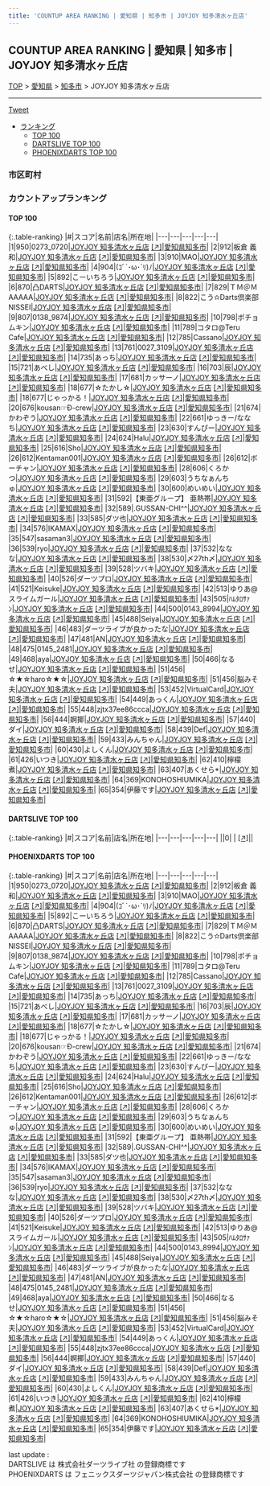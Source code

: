 ```yaml
---
title: 'COUNTUP AREA RANKING | 愛知県 | 知多市 | JOYJOY 知多清水ヶ丘店'
---
```

## COUNTUP AREA RANKING | 愛知県 | 知多市 | JOYJOY 知多清水ヶ丘店

[TOP](/darts/rank/) > [愛知県](/darts/rank/愛知県/) > [知多市](/darts/rank/愛知県/知多市/) > JOYJOY 知多清水ヶ丘店

___

<a href="https://twitter.com/share?ref_src=twsrc%5Etfw" data-text="COUNTUP AREA RANKING | 愛知県知多市JOYJOY 知多清水ヶ丘店" class="twitter-share-button" data-hashtags="DARTSLIVE,PHOENIXDARTS,darts,ダーツ" data-show-count="false">Tweet</a>

* [ランキング](#カウントアップランキング)
    * [TOP 100](#top-100)
    * [DARTSLIVE TOP 100](#dartslive-top-100)
    * [PHOENIXDARTS TOP 100](#phoenixdarts-top-100)

### 市区町村

<ul>

</ul>

### カウントアップランキング

#### TOP 100



{:.table-ranking}
|#|スコア|名前|店名|所在地|
|---|---|---|---|---|
|1|950|<span class="rank-name-pd">0273_0720</span>|<a href="/darts/rank/shops/42271.html">JOYJOY 知多清水ヶ丘店</a> <a href="https://vs.phoenixdarts.com/jp/shop/shopDetailInfo/s_42271?s_seq=42271">[↗]</a>|<a href="/darts/rank/愛知県/知多市">愛知県知多市</a>|
|2|912|<span class="rank-name-pd"><span class="pro-icon-pd"></span>板倉 義和</span>|<a href="/darts/rank/shops/42271.html">JOYJOY 知多清水ヶ丘店</a> <a href="https://vs.phoenixdarts.com/jp/shop/shopDetailInfo/s_42271?s_seq=42271">[↗]</a>|<a href="/darts/rank/愛知県/知多市">愛知県知多市</a>|
|3|910|<span class="rank-name-pd">MAO</span>|<a href="/darts/rank/shops/42271.html">JOYJOY 知多清水ヶ丘店</a> <a href="https://vs.phoenixdarts.com/jp/shop/shopDetailInfo/s_42271?s_seq=42271">[↗]</a>|<a href="/darts/rank/愛知県/知多市">愛知県知多市</a>|
|4|904|<span class="rank-name-pd">(ｺﾞ´･ω･`ﾘ)ﾉ</span>|<a href="/darts/rank/shops/42271.html">JOYJOY 知多清水ヶ丘店</a> <a href="https://vs.phoenixdarts.com/jp/shop/shopDetailInfo/s_42271?s_seq=42271">[↗]</a>|<a href="/darts/rank/愛知県/知多市">愛知県知多市</a>|
|5|892|<span class="rank-name-pd">こーいちろう</span>|<a href="/darts/rank/shops/42271.html">JOYJOY 知多清水ヶ丘店</a> <a href="https://vs.phoenixdarts.com/jp/shop/shopDetailInfo/s_42271?s_seq=42271">[↗]</a>|<a href="/darts/rank/愛知県/知多市">愛知県知多市</a>|
|6|870|<span class="rank-name-pd">凸DARTS</span>|<a href="/darts/rank/shops/42271.html">JOYJOY 知多清水ヶ丘店</a> <a href="https://vs.phoenixdarts.com/jp/shop/shopDetailInfo/s_42271?s_seq=42271">[↗]</a>|<a href="/darts/rank/愛知県/知多市">愛知県知多市</a>|
|7|829|<span class="rank-name-pd">ＴＭ＠ＭAAAAA</span>|<a href="/darts/rank/shops/42271.html">JOYJOY 知多清水ヶ丘店</a> <a href="https://vs.phoenixdarts.com/jp/shop/shopDetailInfo/s_42271?s_seq=42271">[↗]</a>|<a href="/darts/rank/愛知県/知多市">愛知県知多市</a>|
|8|822|<span class="rank-name-pd">こう✫Darts倶楽部NISSEI</span>|<a href="/darts/rank/shops/42271.html">JOYJOY 知多清水ヶ丘店</a> <a href="https://vs.phoenixdarts.com/jp/shop/shopDetailInfo/s_42271?s_seq=42271">[↗]</a>|<a href="/darts/rank/愛知県/知多市">愛知県知多市</a>|
|9|807|<span class="rank-name-pd">0138_9874</span>|<a href="/darts/rank/shops/42271.html">JOYJOY 知多清水ヶ丘店</a> <a href="https://vs.phoenixdarts.com/jp/shop/shopDetailInfo/s_42271?s_seq=42271">[↗]</a>|<a href="/darts/rank/愛知県/知多市">愛知県知多市</a>|
|10|798|<span class="rank-name-pd">ポチョムキン</span>|<a href="/darts/rank/shops/42271.html">JOYJOY 知多清水ヶ丘店</a> <a href="https://vs.phoenixdarts.com/jp/shop/shopDetailInfo/s_42271?s_seq=42271">[↗]</a>|<a href="/darts/rank/愛知県/知多市">愛知県知多市</a>|
|11|789|<span class="rank-name-pd">コタロ@Teru Cafe</span>|<a href="/darts/rank/shops/42271.html">JOYJOY 知多清水ヶ丘店</a> <a href="https://vs.phoenixdarts.com/jp/shop/shopDetailInfo/s_42271?s_seq=42271">[↗]</a>|<a href="/darts/rank/愛知県/知多市">愛知県知多市</a>|
|12|785|<span class="rank-name-pd">Cassano</span>|<a href="/darts/rank/shops/42271.html">JOYJOY 知多清水ヶ丘店</a> <a href="https://vs.phoenixdarts.com/jp/shop/shopDetailInfo/s_42271?s_seq=42271">[↗]</a>|<a href="/darts/rank/愛知県/知多市">愛知県知多市</a>|
|13|761|<span class="rank-name-pd">0027_3109</span>|<a href="/darts/rank/shops/42271.html">JOYJOY 知多清水ヶ丘店</a> <a href="https://vs.phoenixdarts.com/jp/shop/shopDetailInfo/s_42271?s_seq=42271">[↗]</a>|<a href="/darts/rank/愛知県/知多市">愛知県知多市</a>|
|14|735|<span class="rank-name-pd">あっち</span>|<a href="/darts/rank/shops/42271.html">JOYJOY 知多清水ヶ丘店</a> <a href="https://vs.phoenixdarts.com/jp/shop/shopDetailInfo/s_42271?s_seq=42271">[↗]</a>|<a href="/darts/rank/愛知県/知多市">愛知県知多市</a>|
|15|721|<span class="rank-name-pd">あべし</span>|<a href="/darts/rank/shops/42271.html">JOYJOY 知多清水ヶ丘店</a> <a href="https://vs.phoenixdarts.com/jp/shop/shopDetailInfo/s_42271?s_seq=42271">[↗]</a>|<a href="/darts/rank/愛知県/知多市">愛知県知多市</a>|
|16|703|<span class="rank-name-pd">辰</span>|<a href="/darts/rank/shops/42271.html">JOYJOY 知多清水ヶ丘店</a> <a href="https://vs.phoenixdarts.com/jp/shop/shopDetailInfo/s_42271?s_seq=42271">[↗]</a>|<a href="/darts/rank/愛知県/知多市">愛知県知多市</a>|
|17|681|<span class="rank-name-pd">カッサーノ</span>|<a href="/darts/rank/shops/42271.html">JOYJOY 知多清水ヶ丘店</a> <a href="https://vs.phoenixdarts.com/jp/shop/shopDetailInfo/s_42271?s_seq=42271">[↗]</a>|<a href="/darts/rank/愛知県/知多市">愛知県知多市</a>|
|18|677|<span class="rank-name-pd">☆たかし☆</span>|<a href="/darts/rank/shops/42271.html">JOYJOY 知多清水ヶ丘店</a> <a href="https://vs.phoenixdarts.com/jp/shop/shopDetailInfo/s_42271?s_seq=42271">[↗]</a>|<a href="/darts/rank/愛知県/知多市">愛知県知多市</a>|
|18|677|<span class="rank-name-pd">じゃっかる！</span>|<a href="/darts/rank/shops/42271.html">JOYJOY 知多清水ヶ丘店</a> <a href="https://vs.phoenixdarts.com/jp/shop/shopDetailInfo/s_42271?s_seq=42271">[↗]</a>|<a href="/darts/rank/愛知県/知多市">愛知県知多市</a>|
|20|676|<span class="rank-name-pd">kousan☞Đ-crew</span>|<a href="/darts/rank/shops/42271.html">JOYJOY 知多清水ヶ丘店</a> <a href="https://vs.phoenixdarts.com/jp/shop/shopDetailInfo/s_42271?s_seq=42271">[↗]</a>|<a href="/darts/rank/愛知県/知多市">愛知県知多市</a>|
|21|674|<span class="rank-name-pd">かわぞう</span>|<a href="/darts/rank/shops/42271.html">JOYJOY 知多清水ヶ丘店</a> <a href="https://vs.phoenixdarts.com/jp/shop/shopDetailInfo/s_42271?s_seq=42271">[↗]</a>|<a href="/darts/rank/愛知県/知多市">愛知県知多市</a>|
|22|661|<span class="rank-name-pd">ゆっきー/ななち</span>|<a href="/darts/rank/shops/42271.html">JOYJOY 知多清水ヶ丘店</a> <a href="https://vs.phoenixdarts.com/jp/shop/shopDetailInfo/s_42271?s_seq=42271">[↗]</a>|<a href="/darts/rank/愛知県/知多市">愛知県知多市</a>|
|23|630|<span class="rank-name-pd">すんぴー</span>|<a href="/darts/rank/shops/42271.html">JOYJOY 知多清水ヶ丘店</a> <a href="https://vs.phoenixdarts.com/jp/shop/shopDetailInfo/s_42271?s_seq=42271">[↗]</a>|<a href="/darts/rank/愛知県/知多市">愛知県知多市</a>|
|24|624|<span class="rank-name-pd">Halu</span>|<a href="/darts/rank/shops/42271.html">JOYJOY 知多清水ヶ丘店</a> <a href="https://vs.phoenixdarts.com/jp/shop/shopDetailInfo/s_42271?s_seq=42271">[↗]</a>|<a href="/darts/rank/愛知県/知多市">愛知県知多市</a>|
|25|616|<span class="rank-name-pd">Sho</span>|<a href="/darts/rank/shops/42271.html">JOYJOY 知多清水ヶ丘店</a> <a href="https://vs.phoenixdarts.com/jp/shop/shopDetailInfo/s_42271?s_seq=42271">[↗]</a>|<a href="/darts/rank/愛知県/知多市">愛知県知多市</a>|
|26|612|<span class="rank-name-pd">Kentaman001</span>|<a href="/darts/rank/shops/42271.html">JOYJOY 知多清水ヶ丘店</a> <a href="https://vs.phoenixdarts.com/jp/shop/shopDetailInfo/s_42271?s_seq=42271">[↗]</a>|<a href="/darts/rank/愛知県/知多市">愛知県知多市</a>|
|26|612|<span class="rank-name-pd">ボーチャン</span>|<a href="/darts/rank/shops/42271.html">JOYJOY 知多清水ヶ丘店</a> <a href="https://vs.phoenixdarts.com/jp/shop/shopDetailInfo/s_42271?s_seq=42271">[↗]</a>|<a href="/darts/rank/愛知県/知多市">愛知県知多市</a>|
|28|606|<span class="rank-name-pd">くろかつ</span>|<a href="/darts/rank/shops/42271.html">JOYJOY 知多清水ヶ丘店</a> <a href="https://vs.phoenixdarts.com/jp/shop/shopDetailInfo/s_42271?s_seq=42271">[↗]</a>|<a href="/darts/rank/愛知県/知多市">愛知県知多市</a>|
|29|603|<span class="rank-name-pd">うちなぁんちゅ</span>|<a href="/darts/rank/shops/42271.html">JOYJOY 知多清水ヶ丘店</a> <a href="https://vs.phoenixdarts.com/jp/shop/shopDetailInfo/s_42271?s_seq=42271">[↗]</a>|<a href="/darts/rank/愛知県/知多市">愛知県知多市</a>|
|30|600|<span class="rank-name-pd">めいめい</span>|<a href="/darts/rank/shops/42271.html">JOYJOY 知多清水ヶ丘店</a> <a href="https://vs.phoenixdarts.com/jp/shop/shopDetailInfo/s_42271?s_seq=42271">[↗]</a>|<a href="/darts/rank/愛知県/知多市">愛知県知多市</a>|
|31|592|<span class="rank-name-pd">【東亜グループ】 亜熱帯</span>|<a href="/darts/rank/shops/42271.html">JOYJOY 知多清水ヶ丘店</a> <a href="https://vs.phoenixdarts.com/jp/shop/shopDetailInfo/s_42271?s_seq=42271">[↗]</a>|<a href="/darts/rank/愛知県/知多市">愛知県知多市</a>|
|32|589|<span class="rank-name-pd">.GUSSAN-CHI^^</span>|<a href="/darts/rank/shops/42271.html">JOYJOY 知多清水ヶ丘店</a> <a href="https://vs.phoenixdarts.com/jp/shop/shopDetailInfo/s_42271?s_seq=42271">[↗]</a>|<a href="/darts/rank/愛知県/知多市">愛知県知多市</a>|
|33|585|<span class="rank-name-pd">ダツ也</span>|<a href="/darts/rank/shops/42271.html">JOYJOY 知多清水ヶ丘店</a> <a href="https://vs.phoenixdarts.com/jp/shop/shopDetailInfo/s_42271?s_seq=42271">[↗]</a>|<a href="/darts/rank/愛知県/知多市">愛知県知多市</a>|
|34|576|<span class="rank-name-pd">IKAMAX</span>|<a href="/darts/rank/shops/42271.html">JOYJOY 知多清水ヶ丘店</a> <a href="https://vs.phoenixdarts.com/jp/shop/shopDetailInfo/s_42271?s_seq=42271">[↗]</a>|<a href="/darts/rank/愛知県/知多市">愛知県知多市</a>|
|35|547|<span class="rank-name-pd">sasaman3</span>|<a href="/darts/rank/shops/42271.html">JOYJOY 知多清水ヶ丘店</a> <a href="https://vs.phoenixdarts.com/jp/shop/shopDetailInfo/s_42271?s_seq=42271">[↗]</a>|<a href="/darts/rank/愛知県/知多市">愛知県知多市</a>|
|36|539|<span class="rank-name-pd">ryo</span>|<a href="/darts/rank/shops/42271.html">JOYJOY 知多清水ヶ丘店</a> <a href="https://vs.phoenixdarts.com/jp/shop/shopDetailInfo/s_42271?s_seq=42271">[↗]</a>|<a href="/darts/rank/愛知県/知多市">愛知県知多市</a>|
|37|532|<span class="rank-name-pd">ななな</span>|<a href="/darts/rank/shops/42271.html">JOYJOY 知多清水ヶ丘店</a> <a href="https://vs.phoenixdarts.com/jp/shop/shopDetailInfo/s_42271?s_seq=42271">[↗]</a>|<a href="/darts/rank/愛知県/知多市">愛知県知多市</a>|
|38|530|<span class="rank-name-pd">〆27th〆</span>|<a href="/darts/rank/shops/42271.html">JOYJOY 知多清水ヶ丘店</a> <a href="https://vs.phoenixdarts.com/jp/shop/shopDetailInfo/s_42271?s_seq=42271">[↗]</a>|<a href="/darts/rank/愛知県/知多市">愛知県知多市</a>|
|39|528|<span class="rank-name-pd">ツバキ</span>|<a href="/darts/rank/shops/42271.html">JOYJOY 知多清水ヶ丘店</a> <a href="https://vs.phoenixdarts.com/jp/shop/shopDetailInfo/s_42271?s_seq=42271">[↗]</a>|<a href="/darts/rank/愛知県/知多市">愛知県知多市</a>|
|40|526|<span class="rank-name-pd">ダーツプロ</span>|<a href="/darts/rank/shops/42271.html">JOYJOY 知多清水ヶ丘店</a> <a href="https://vs.phoenixdarts.com/jp/shop/shopDetailInfo/s_42271?s_seq=42271">[↗]</a>|<a href="/darts/rank/愛知県/知多市">愛知県知多市</a>|
|41|521|<span class="rank-name-pd">Keisuke</span>|<a href="/darts/rank/shops/42271.html">JOYJOY 知多清水ヶ丘店</a> <a href="https://vs.phoenixdarts.com/jp/shop/shopDetailInfo/s_42271?s_seq=42271">[↗]</a>|<a href="/darts/rank/愛知県/知多市">愛知県知多市</a>|
|42|513|<span class="rank-name-pd">ゆりあ@スライムガール</span>|<a href="/darts/rank/shops/42271.html">JOYJOY 知多清水ヶ丘店</a> <a href="https://vs.phoenixdarts.com/jp/shop/shopDetailInfo/s_42271?s_seq=42271">[↗]</a>|<a href="/darts/rank/愛知県/知多市">愛知県知多市</a>|
|43|505|<span class="rank-name-pd">ﾊﾑﾀﾛｻｧﾝ</span>|<a href="/darts/rank/shops/42271.html">JOYJOY 知多清水ヶ丘店</a> <a href="https://vs.phoenixdarts.com/jp/shop/shopDetailInfo/s_42271?s_seq=42271">[↗]</a>|<a href="/darts/rank/愛知県/知多市">愛知県知多市</a>|
|44|500|<span class="rank-name-pd">0143_8994</span>|<a href="/darts/rank/shops/42271.html">JOYJOY 知多清水ヶ丘店</a> <a href="https://vs.phoenixdarts.com/jp/shop/shopDetailInfo/s_42271?s_seq=42271">[↗]</a>|<a href="/darts/rank/愛知県/知多市">愛知県知多市</a>|
|45|488|<span class="rank-name-pd">Seiya</span>|<a href="/darts/rank/shops/42271.html">JOYJOY 知多清水ヶ丘店</a> <a href="https://vs.phoenixdarts.com/jp/shop/shopDetailInfo/s_42271?s_seq=42271">[↗]</a>|<a href="/darts/rank/愛知県/知多市">愛知県知多市</a>|
|46|483|<span class="rank-name-pd">ダーツライブが良かったな</span>|<a href="/darts/rank/shops/42271.html">JOYJOY 知多清水ヶ丘店</a> <a href="https://vs.phoenixdarts.com/jp/shop/shopDetailInfo/s_42271?s_seq=42271">[↗]</a>|<a href="/darts/rank/愛知県/知多市">愛知県知多市</a>|
|47|481|<span class="rank-name-pd">AN</span>|<a href="/darts/rank/shops/42271.html">JOYJOY 知多清水ヶ丘店</a> <a href="https://vs.phoenixdarts.com/jp/shop/shopDetailInfo/s_42271?s_seq=42271">[↗]</a>|<a href="/darts/rank/愛知県/知多市">愛知県知多市</a>|
|48|475|<span class="rank-name-pd">0145_2481</span>|<a href="/darts/rank/shops/42271.html">JOYJOY 知多清水ヶ丘店</a> <a href="https://vs.phoenixdarts.com/jp/shop/shopDetailInfo/s_42271?s_seq=42271">[↗]</a>|<a href="/darts/rank/愛知県/知多市">愛知県知多市</a>|
|49|468|<span class="rank-name-pd">aya</span>|<a href="/darts/rank/shops/42271.html">JOYJOY 知多清水ヶ丘店</a> <a href="https://vs.phoenixdarts.com/jp/shop/shopDetailInfo/s_42271?s_seq=42271">[↗]</a>|<a href="/darts/rank/愛知県/知多市">愛知県知多市</a>|
|50|466|<span class="rank-name-pd">なるせ</span>|<a href="/darts/rank/shops/42271.html">JOYJOY 知多清水ヶ丘店</a> <a href="https://vs.phoenixdarts.com/jp/shop/shopDetailInfo/s_42271?s_seq=42271">[↗]</a>|<a href="/darts/rank/愛知県/知多市">愛知県知多市</a>|
|51|456|<span class="rank-name-pd">☆★☆haro☆★☆</span>|<a href="/darts/rank/shops/42271.html">JOYJOY 知多清水ヶ丘店</a> <a href="https://vs.phoenixdarts.com/jp/shop/shopDetailInfo/s_42271?s_seq=42271">[↗]</a>|<a href="/darts/rank/愛知県/知多市">愛知県知多市</a>|
|51|456|<span class="rank-name-pd">脳みそ夫</span>|<a href="/darts/rank/shops/42271.html">JOYJOY 知多清水ヶ丘店</a> <a href="https://vs.phoenixdarts.com/jp/shop/shopDetailInfo/s_42271?s_seq=42271">[↗]</a>|<a href="/darts/rank/愛知県/知多市">愛知県知多市</a>|
|53|452|<span class="rank-name-pd">VirtualCard</span>|<a href="/darts/rank/shops/42271.html">JOYJOY 知多清水ヶ丘店</a> <a href="https://vs.phoenixdarts.com/jp/shop/shopDetailInfo/s_42271?s_seq=42271">[↗]</a>|<a href="/darts/rank/愛知県/知多市">愛知県知多市</a>|
|54|449|<span class="rank-name-pd">あっくん</span>|<a href="/darts/rank/shops/42271.html">JOYJOY 知多清水ヶ丘店</a> <a href="https://vs.phoenixdarts.com/jp/shop/shopDetailInfo/s_42271?s_seq=42271">[↗]</a>|<a href="/darts/rank/愛知県/知多市">愛知県知多市</a>|
|55|448|<span class="rank-name-pd">zjtx37ee86ccca</span>|<a href="/darts/rank/shops/42271.html">JOYJOY 知多清水ヶ丘店</a> <a href="https://vs.phoenixdarts.com/jp/shop/shopDetailInfo/s_42271?s_seq=42271">[↗]</a>|<a href="/darts/rank/愛知県/知多市">愛知県知多市</a>|
|56|444|<span class="rank-name-pd">婀揶</span>|<a href="/darts/rank/shops/42271.html">JOYJOY 知多清水ヶ丘店</a> <a href="https://vs.phoenixdarts.com/jp/shop/shopDetailInfo/s_42271?s_seq=42271">[↗]</a>|<a href="/darts/rank/愛知県/知多市">愛知県知多市</a>|
|57|440|<span class="rank-name-pd">ダイ</span>|<a href="/darts/rank/shops/42271.html">JOYJOY 知多清水ヶ丘店</a> <a href="https://vs.phoenixdarts.com/jp/shop/shopDetailInfo/s_42271?s_seq=42271">[↗]</a>|<a href="/darts/rank/愛知県/知多市">愛知県知多市</a>|
|58|439|<span class="rank-name-pd">Def</span>|<a href="/darts/rank/shops/42271.html">JOYJOY 知多清水ヶ丘店</a> <a href="https://vs.phoenixdarts.com/jp/shop/shopDetailInfo/s_42271?s_seq=42271">[↗]</a>|<a href="/darts/rank/愛知県/知多市">愛知県知多市</a>|
|59|433|<span class="rank-name-pd">みんちゃん</span>|<a href="/darts/rank/shops/42271.html">JOYJOY 知多清水ヶ丘店</a> <a href="https://vs.phoenixdarts.com/jp/shop/shopDetailInfo/s_42271?s_seq=42271">[↗]</a>|<a href="/darts/rank/愛知県/知多市">愛知県知多市</a>|
|60|430|<span class="rank-name-pd">よしくん</span>|<a href="/darts/rank/shops/42271.html">JOYJOY 知多清水ヶ丘店</a> <a href="https://vs.phoenixdarts.com/jp/shop/shopDetailInfo/s_42271?s_seq=42271">[↗]</a>|<a href="/darts/rank/愛知県/知多市">愛知県知多市</a>|
|61|426|<span class="rank-name-pd">いつき</span>|<a href="/darts/rank/shops/42271.html">JOYJOY 知多清水ヶ丘店</a> <a href="https://vs.phoenixdarts.com/jp/shop/shopDetailInfo/s_42271?s_seq=42271">[↗]</a>|<a href="/darts/rank/愛知県/知多市">愛知県知多市</a>|
|62|410|<span class="rank-name-pd">檸檬煮</span>|<a href="/darts/rank/shops/42271.html">JOYJOY 知多清水ヶ丘店</a> <a href="https://vs.phoenixdarts.com/jp/shop/shopDetailInfo/s_42271?s_seq=42271">[↗]</a>|<a href="/darts/rank/愛知県/知多市">愛知県知多市</a>|
|63|407|<span class="rank-name-pd">あくせら*</span>|<a href="/darts/rank/shops/42271.html">JOYJOY 知多清水ヶ丘店</a> <a href="https://vs.phoenixdarts.com/jp/shop/shopDetailInfo/s_42271?s_seq=42271">[↗]</a>|<a href="/darts/rank/愛知県/知多市">愛知県知多市</a>|
|64|369|<span class="rank-name-pd">KONOHOSHIUMIKA</span>|<a href="/darts/rank/shops/42271.html">JOYJOY 知多清水ヶ丘店</a> <a href="https://vs.phoenixdarts.com/jp/shop/shopDetailInfo/s_42271?s_seq=42271">[↗]</a>|<a href="/darts/rank/愛知県/知多市">愛知県知多市</a>|
|65|354|<span class="rank-name-pd">伊藤です</span>|<a href="/darts/rank/shops/42271.html">JOYJOY 知多清水ヶ丘店</a> <a href="https://vs.phoenixdarts.com/jp/shop/shopDetailInfo/s_42271?s_seq=42271">[↗]</a>|<a href="/darts/rank/愛知県/知多市">愛知県知多市</a>|


#### DARTSLIVE TOP 100



{:.table-ranking}
|#|スコア|名前|店名|所在地|
|---|---|---|---|---|
||0|<span class="rank-name-dl"> </span>|<a href="/darts/rank/shops/.html"></a> <a href="">[↗]</a>|<a href="/darts/rank//"></a>|


#### PHOENIXDARTS TOP 100



{:.table-ranking}
|#|スコア|名前|店名|所在地|
|---|---|---|---|---|
|1|950|<span class="rank-name-pd">0273_0720</span>|<a href="/darts/rank/shops/42271.html">JOYJOY 知多清水ヶ丘店</a> <a href="https://vs.phoenixdarts.com/jp/shop/shopDetailInfo/s_42271?s_seq=42271">[↗]</a>|<a href="/darts/rank/愛知県/知多市">愛知県知多市</a>|
|2|912|<span class="rank-name-pd"><span class="pro-icon-pd"></span>板倉 義和</span>|<a href="/darts/rank/shops/42271.html">JOYJOY 知多清水ヶ丘店</a> <a href="https://vs.phoenixdarts.com/jp/shop/shopDetailInfo/s_42271?s_seq=42271">[↗]</a>|<a href="/darts/rank/愛知県/知多市">愛知県知多市</a>|
|3|910|<span class="rank-name-pd">MAO</span>|<a href="/darts/rank/shops/42271.html">JOYJOY 知多清水ヶ丘店</a> <a href="https://vs.phoenixdarts.com/jp/shop/shopDetailInfo/s_42271?s_seq=42271">[↗]</a>|<a href="/darts/rank/愛知県/知多市">愛知県知多市</a>|
|4|904|<span class="rank-name-pd">(ｺﾞ´･ω･`ﾘ)ﾉ</span>|<a href="/darts/rank/shops/42271.html">JOYJOY 知多清水ヶ丘店</a> <a href="https://vs.phoenixdarts.com/jp/shop/shopDetailInfo/s_42271?s_seq=42271">[↗]</a>|<a href="/darts/rank/愛知県/知多市">愛知県知多市</a>|
|5|892|<span class="rank-name-pd">こーいちろう</span>|<a href="/darts/rank/shops/42271.html">JOYJOY 知多清水ヶ丘店</a> <a href="https://vs.phoenixdarts.com/jp/shop/shopDetailInfo/s_42271?s_seq=42271">[↗]</a>|<a href="/darts/rank/愛知県/知多市">愛知県知多市</a>|
|6|870|<span class="rank-name-pd">凸DARTS</span>|<a href="/darts/rank/shops/42271.html">JOYJOY 知多清水ヶ丘店</a> <a href="https://vs.phoenixdarts.com/jp/shop/shopDetailInfo/s_42271?s_seq=42271">[↗]</a>|<a href="/darts/rank/愛知県/知多市">愛知県知多市</a>|
|7|829|<span class="rank-name-pd">ＴＭ＠ＭAAAAA</span>|<a href="/darts/rank/shops/42271.html">JOYJOY 知多清水ヶ丘店</a> <a href="https://vs.phoenixdarts.com/jp/shop/shopDetailInfo/s_42271?s_seq=42271">[↗]</a>|<a href="/darts/rank/愛知県/知多市">愛知県知多市</a>|
|8|822|<span class="rank-name-pd">こう✫Darts倶楽部NISSEI</span>|<a href="/darts/rank/shops/42271.html">JOYJOY 知多清水ヶ丘店</a> <a href="https://vs.phoenixdarts.com/jp/shop/shopDetailInfo/s_42271?s_seq=42271">[↗]</a>|<a href="/darts/rank/愛知県/知多市">愛知県知多市</a>|
|9|807|<span class="rank-name-pd">0138_9874</span>|<a href="/darts/rank/shops/42271.html">JOYJOY 知多清水ヶ丘店</a> <a href="https://vs.phoenixdarts.com/jp/shop/shopDetailInfo/s_42271?s_seq=42271">[↗]</a>|<a href="/darts/rank/愛知県/知多市">愛知県知多市</a>|
|10|798|<span class="rank-name-pd">ポチョムキン</span>|<a href="/darts/rank/shops/42271.html">JOYJOY 知多清水ヶ丘店</a> <a href="https://vs.phoenixdarts.com/jp/shop/shopDetailInfo/s_42271?s_seq=42271">[↗]</a>|<a href="/darts/rank/愛知県/知多市">愛知県知多市</a>|
|11|789|<span class="rank-name-pd">コタロ@Teru Cafe</span>|<a href="/darts/rank/shops/42271.html">JOYJOY 知多清水ヶ丘店</a> <a href="https://vs.phoenixdarts.com/jp/shop/shopDetailInfo/s_42271?s_seq=42271">[↗]</a>|<a href="/darts/rank/愛知県/知多市">愛知県知多市</a>|
|12|785|<span class="rank-name-pd">Cassano</span>|<a href="/darts/rank/shops/42271.html">JOYJOY 知多清水ヶ丘店</a> <a href="https://vs.phoenixdarts.com/jp/shop/shopDetailInfo/s_42271?s_seq=42271">[↗]</a>|<a href="/darts/rank/愛知県/知多市">愛知県知多市</a>|
|13|761|<span class="rank-name-pd">0027_3109</span>|<a href="/darts/rank/shops/42271.html">JOYJOY 知多清水ヶ丘店</a> <a href="https://vs.phoenixdarts.com/jp/shop/shopDetailInfo/s_42271?s_seq=42271">[↗]</a>|<a href="/darts/rank/愛知県/知多市">愛知県知多市</a>|
|14|735|<span class="rank-name-pd">あっち</span>|<a href="/darts/rank/shops/42271.html">JOYJOY 知多清水ヶ丘店</a> <a href="https://vs.phoenixdarts.com/jp/shop/shopDetailInfo/s_42271?s_seq=42271">[↗]</a>|<a href="/darts/rank/愛知県/知多市">愛知県知多市</a>|
|15|721|<span class="rank-name-pd">あべし</span>|<a href="/darts/rank/shops/42271.html">JOYJOY 知多清水ヶ丘店</a> <a href="https://vs.phoenixdarts.com/jp/shop/shopDetailInfo/s_42271?s_seq=42271">[↗]</a>|<a href="/darts/rank/愛知県/知多市">愛知県知多市</a>|
|16|703|<span class="rank-name-pd">辰</span>|<a href="/darts/rank/shops/42271.html">JOYJOY 知多清水ヶ丘店</a> <a href="https://vs.phoenixdarts.com/jp/shop/shopDetailInfo/s_42271?s_seq=42271">[↗]</a>|<a href="/darts/rank/愛知県/知多市">愛知県知多市</a>|
|17|681|<span class="rank-name-pd">カッサーノ</span>|<a href="/darts/rank/shops/42271.html">JOYJOY 知多清水ヶ丘店</a> <a href="https://vs.phoenixdarts.com/jp/shop/shopDetailInfo/s_42271?s_seq=42271">[↗]</a>|<a href="/darts/rank/愛知県/知多市">愛知県知多市</a>|
|18|677|<span class="rank-name-pd">☆たかし☆</span>|<a href="/darts/rank/shops/42271.html">JOYJOY 知多清水ヶ丘店</a> <a href="https://vs.phoenixdarts.com/jp/shop/shopDetailInfo/s_42271?s_seq=42271">[↗]</a>|<a href="/darts/rank/愛知県/知多市">愛知県知多市</a>|
|18|677|<span class="rank-name-pd">じゃっかる！</span>|<a href="/darts/rank/shops/42271.html">JOYJOY 知多清水ヶ丘店</a> <a href="https://vs.phoenixdarts.com/jp/shop/shopDetailInfo/s_42271?s_seq=42271">[↗]</a>|<a href="/darts/rank/愛知県/知多市">愛知県知多市</a>|
|20|676|<span class="rank-name-pd">kousan☞Đ-crew</span>|<a href="/darts/rank/shops/42271.html">JOYJOY 知多清水ヶ丘店</a> <a href="https://vs.phoenixdarts.com/jp/shop/shopDetailInfo/s_42271?s_seq=42271">[↗]</a>|<a href="/darts/rank/愛知県/知多市">愛知県知多市</a>|
|21|674|<span class="rank-name-pd">かわぞう</span>|<a href="/darts/rank/shops/42271.html">JOYJOY 知多清水ヶ丘店</a> <a href="https://vs.phoenixdarts.com/jp/shop/shopDetailInfo/s_42271?s_seq=42271">[↗]</a>|<a href="/darts/rank/愛知県/知多市">愛知県知多市</a>|
|22|661|<span class="rank-name-pd">ゆっきー/ななち</span>|<a href="/darts/rank/shops/42271.html">JOYJOY 知多清水ヶ丘店</a> <a href="https://vs.phoenixdarts.com/jp/shop/shopDetailInfo/s_42271?s_seq=42271">[↗]</a>|<a href="/darts/rank/愛知県/知多市">愛知県知多市</a>|
|23|630|<span class="rank-name-pd">すんぴー</span>|<a href="/darts/rank/shops/42271.html">JOYJOY 知多清水ヶ丘店</a> <a href="https://vs.phoenixdarts.com/jp/shop/shopDetailInfo/s_42271?s_seq=42271">[↗]</a>|<a href="/darts/rank/愛知県/知多市">愛知県知多市</a>|
|24|624|<span class="rank-name-pd">Halu</span>|<a href="/darts/rank/shops/42271.html">JOYJOY 知多清水ヶ丘店</a> <a href="https://vs.phoenixdarts.com/jp/shop/shopDetailInfo/s_42271?s_seq=42271">[↗]</a>|<a href="/darts/rank/愛知県/知多市">愛知県知多市</a>|
|25|616|<span class="rank-name-pd">Sho</span>|<a href="/darts/rank/shops/42271.html">JOYJOY 知多清水ヶ丘店</a> <a href="https://vs.phoenixdarts.com/jp/shop/shopDetailInfo/s_42271?s_seq=42271">[↗]</a>|<a href="/darts/rank/愛知県/知多市">愛知県知多市</a>|
|26|612|<span class="rank-name-pd">Kentaman001</span>|<a href="/darts/rank/shops/42271.html">JOYJOY 知多清水ヶ丘店</a> <a href="https://vs.phoenixdarts.com/jp/shop/shopDetailInfo/s_42271?s_seq=42271">[↗]</a>|<a href="/darts/rank/愛知県/知多市">愛知県知多市</a>|
|26|612|<span class="rank-name-pd">ボーチャン</span>|<a href="/darts/rank/shops/42271.html">JOYJOY 知多清水ヶ丘店</a> <a href="https://vs.phoenixdarts.com/jp/shop/shopDetailInfo/s_42271?s_seq=42271">[↗]</a>|<a href="/darts/rank/愛知県/知多市">愛知県知多市</a>|
|28|606|<span class="rank-name-pd">くろかつ</span>|<a href="/darts/rank/shops/42271.html">JOYJOY 知多清水ヶ丘店</a> <a href="https://vs.phoenixdarts.com/jp/shop/shopDetailInfo/s_42271?s_seq=42271">[↗]</a>|<a href="/darts/rank/愛知県/知多市">愛知県知多市</a>|
|29|603|<span class="rank-name-pd">うちなぁんちゅ</span>|<a href="/darts/rank/shops/42271.html">JOYJOY 知多清水ヶ丘店</a> <a href="https://vs.phoenixdarts.com/jp/shop/shopDetailInfo/s_42271?s_seq=42271">[↗]</a>|<a href="/darts/rank/愛知県/知多市">愛知県知多市</a>|
|30|600|<span class="rank-name-pd">めいめい</span>|<a href="/darts/rank/shops/42271.html">JOYJOY 知多清水ヶ丘店</a> <a href="https://vs.phoenixdarts.com/jp/shop/shopDetailInfo/s_42271?s_seq=42271">[↗]</a>|<a href="/darts/rank/愛知県/知多市">愛知県知多市</a>|
|31|592|<span class="rank-name-pd">【東亜グループ】 亜熱帯</span>|<a href="/darts/rank/shops/42271.html">JOYJOY 知多清水ヶ丘店</a> <a href="https://vs.phoenixdarts.com/jp/shop/shopDetailInfo/s_42271?s_seq=42271">[↗]</a>|<a href="/darts/rank/愛知県/知多市">愛知県知多市</a>|
|32|589|<span class="rank-name-pd">.GUSSAN-CHI^^</span>|<a href="/darts/rank/shops/42271.html">JOYJOY 知多清水ヶ丘店</a> <a href="https://vs.phoenixdarts.com/jp/shop/shopDetailInfo/s_42271?s_seq=42271">[↗]</a>|<a href="/darts/rank/愛知県/知多市">愛知県知多市</a>|
|33|585|<span class="rank-name-pd">ダツ也</span>|<a href="/darts/rank/shops/42271.html">JOYJOY 知多清水ヶ丘店</a> <a href="https://vs.phoenixdarts.com/jp/shop/shopDetailInfo/s_42271?s_seq=42271">[↗]</a>|<a href="/darts/rank/愛知県/知多市">愛知県知多市</a>|
|34|576|<span class="rank-name-pd">IKAMAX</span>|<a href="/darts/rank/shops/42271.html">JOYJOY 知多清水ヶ丘店</a> <a href="https://vs.phoenixdarts.com/jp/shop/shopDetailInfo/s_42271?s_seq=42271">[↗]</a>|<a href="/darts/rank/愛知県/知多市">愛知県知多市</a>|
|35|547|<span class="rank-name-pd">sasaman3</span>|<a href="/darts/rank/shops/42271.html">JOYJOY 知多清水ヶ丘店</a> <a href="https://vs.phoenixdarts.com/jp/shop/shopDetailInfo/s_42271?s_seq=42271">[↗]</a>|<a href="/darts/rank/愛知県/知多市">愛知県知多市</a>|
|36|539|<span class="rank-name-pd">ryo</span>|<a href="/darts/rank/shops/42271.html">JOYJOY 知多清水ヶ丘店</a> <a href="https://vs.phoenixdarts.com/jp/shop/shopDetailInfo/s_42271?s_seq=42271">[↗]</a>|<a href="/darts/rank/愛知県/知多市">愛知県知多市</a>|
|37|532|<span class="rank-name-pd">ななな</span>|<a href="/darts/rank/shops/42271.html">JOYJOY 知多清水ヶ丘店</a> <a href="https://vs.phoenixdarts.com/jp/shop/shopDetailInfo/s_42271?s_seq=42271">[↗]</a>|<a href="/darts/rank/愛知県/知多市">愛知県知多市</a>|
|38|530|<span class="rank-name-pd">〆27th〆</span>|<a href="/darts/rank/shops/42271.html">JOYJOY 知多清水ヶ丘店</a> <a href="https://vs.phoenixdarts.com/jp/shop/shopDetailInfo/s_42271?s_seq=42271">[↗]</a>|<a href="/darts/rank/愛知県/知多市">愛知県知多市</a>|
|39|528|<span class="rank-name-pd">ツバキ</span>|<a href="/darts/rank/shops/42271.html">JOYJOY 知多清水ヶ丘店</a> <a href="https://vs.phoenixdarts.com/jp/shop/shopDetailInfo/s_42271?s_seq=42271">[↗]</a>|<a href="/darts/rank/愛知県/知多市">愛知県知多市</a>|
|40|526|<span class="rank-name-pd">ダーツプロ</span>|<a href="/darts/rank/shops/42271.html">JOYJOY 知多清水ヶ丘店</a> <a href="https://vs.phoenixdarts.com/jp/shop/shopDetailInfo/s_42271?s_seq=42271">[↗]</a>|<a href="/darts/rank/愛知県/知多市">愛知県知多市</a>|
|41|521|<span class="rank-name-pd">Keisuke</span>|<a href="/darts/rank/shops/42271.html">JOYJOY 知多清水ヶ丘店</a> <a href="https://vs.phoenixdarts.com/jp/shop/shopDetailInfo/s_42271?s_seq=42271">[↗]</a>|<a href="/darts/rank/愛知県/知多市">愛知県知多市</a>|
|42|513|<span class="rank-name-pd">ゆりあ@スライムガール</span>|<a href="/darts/rank/shops/42271.html">JOYJOY 知多清水ヶ丘店</a> <a href="https://vs.phoenixdarts.com/jp/shop/shopDetailInfo/s_42271?s_seq=42271">[↗]</a>|<a href="/darts/rank/愛知県/知多市">愛知県知多市</a>|
|43|505|<span class="rank-name-pd">ﾊﾑﾀﾛｻｧﾝ</span>|<a href="/darts/rank/shops/42271.html">JOYJOY 知多清水ヶ丘店</a> <a href="https://vs.phoenixdarts.com/jp/shop/shopDetailInfo/s_42271?s_seq=42271">[↗]</a>|<a href="/darts/rank/愛知県/知多市">愛知県知多市</a>|
|44|500|<span class="rank-name-pd">0143_8994</span>|<a href="/darts/rank/shops/42271.html">JOYJOY 知多清水ヶ丘店</a> <a href="https://vs.phoenixdarts.com/jp/shop/shopDetailInfo/s_42271?s_seq=42271">[↗]</a>|<a href="/darts/rank/愛知県/知多市">愛知県知多市</a>|
|45|488|<span class="rank-name-pd">Seiya</span>|<a href="/darts/rank/shops/42271.html">JOYJOY 知多清水ヶ丘店</a> <a href="https://vs.phoenixdarts.com/jp/shop/shopDetailInfo/s_42271?s_seq=42271">[↗]</a>|<a href="/darts/rank/愛知県/知多市">愛知県知多市</a>|
|46|483|<span class="rank-name-pd">ダーツライブが良かったな</span>|<a href="/darts/rank/shops/42271.html">JOYJOY 知多清水ヶ丘店</a> <a href="https://vs.phoenixdarts.com/jp/shop/shopDetailInfo/s_42271?s_seq=42271">[↗]</a>|<a href="/darts/rank/愛知県/知多市">愛知県知多市</a>|
|47|481|<span class="rank-name-pd">AN</span>|<a href="/darts/rank/shops/42271.html">JOYJOY 知多清水ヶ丘店</a> <a href="https://vs.phoenixdarts.com/jp/shop/shopDetailInfo/s_42271?s_seq=42271">[↗]</a>|<a href="/darts/rank/愛知県/知多市">愛知県知多市</a>|
|48|475|<span class="rank-name-pd">0145_2481</span>|<a href="/darts/rank/shops/42271.html">JOYJOY 知多清水ヶ丘店</a> <a href="https://vs.phoenixdarts.com/jp/shop/shopDetailInfo/s_42271?s_seq=42271">[↗]</a>|<a href="/darts/rank/愛知県/知多市">愛知県知多市</a>|
|49|468|<span class="rank-name-pd">aya</span>|<a href="/darts/rank/shops/42271.html">JOYJOY 知多清水ヶ丘店</a> <a href="https://vs.phoenixdarts.com/jp/shop/shopDetailInfo/s_42271?s_seq=42271">[↗]</a>|<a href="/darts/rank/愛知県/知多市">愛知県知多市</a>|
|50|466|<span class="rank-name-pd">なるせ</span>|<a href="/darts/rank/shops/42271.html">JOYJOY 知多清水ヶ丘店</a> <a href="https://vs.phoenixdarts.com/jp/shop/shopDetailInfo/s_42271?s_seq=42271">[↗]</a>|<a href="/darts/rank/愛知県/知多市">愛知県知多市</a>|
|51|456|<span class="rank-name-pd">☆★☆haro☆★☆</span>|<a href="/darts/rank/shops/42271.html">JOYJOY 知多清水ヶ丘店</a> <a href="https://vs.phoenixdarts.com/jp/shop/shopDetailInfo/s_42271?s_seq=42271">[↗]</a>|<a href="/darts/rank/愛知県/知多市">愛知県知多市</a>|
|51|456|<span class="rank-name-pd">脳みそ夫</span>|<a href="/darts/rank/shops/42271.html">JOYJOY 知多清水ヶ丘店</a> <a href="https://vs.phoenixdarts.com/jp/shop/shopDetailInfo/s_42271?s_seq=42271">[↗]</a>|<a href="/darts/rank/愛知県/知多市">愛知県知多市</a>|
|53|452|<span class="rank-name-pd">VirtualCard</span>|<a href="/darts/rank/shops/42271.html">JOYJOY 知多清水ヶ丘店</a> <a href="https://vs.phoenixdarts.com/jp/shop/shopDetailInfo/s_42271?s_seq=42271">[↗]</a>|<a href="/darts/rank/愛知県/知多市">愛知県知多市</a>|
|54|449|<span class="rank-name-pd">あっくん</span>|<a href="/darts/rank/shops/42271.html">JOYJOY 知多清水ヶ丘店</a> <a href="https://vs.phoenixdarts.com/jp/shop/shopDetailInfo/s_42271?s_seq=42271">[↗]</a>|<a href="/darts/rank/愛知県/知多市">愛知県知多市</a>|
|55|448|<span class="rank-name-pd">zjtx37ee86ccca</span>|<a href="/darts/rank/shops/42271.html">JOYJOY 知多清水ヶ丘店</a> <a href="https://vs.phoenixdarts.com/jp/shop/shopDetailInfo/s_42271?s_seq=42271">[↗]</a>|<a href="/darts/rank/愛知県/知多市">愛知県知多市</a>|
|56|444|<span class="rank-name-pd">婀揶</span>|<a href="/darts/rank/shops/42271.html">JOYJOY 知多清水ヶ丘店</a> <a href="https://vs.phoenixdarts.com/jp/shop/shopDetailInfo/s_42271?s_seq=42271">[↗]</a>|<a href="/darts/rank/愛知県/知多市">愛知県知多市</a>|
|57|440|<span class="rank-name-pd">ダイ</span>|<a href="/darts/rank/shops/42271.html">JOYJOY 知多清水ヶ丘店</a> <a href="https://vs.phoenixdarts.com/jp/shop/shopDetailInfo/s_42271?s_seq=42271">[↗]</a>|<a href="/darts/rank/愛知県/知多市">愛知県知多市</a>|
|58|439|<span class="rank-name-pd">Def</span>|<a href="/darts/rank/shops/42271.html">JOYJOY 知多清水ヶ丘店</a> <a href="https://vs.phoenixdarts.com/jp/shop/shopDetailInfo/s_42271?s_seq=42271">[↗]</a>|<a href="/darts/rank/愛知県/知多市">愛知県知多市</a>|
|59|433|<span class="rank-name-pd">みんちゃん</span>|<a href="/darts/rank/shops/42271.html">JOYJOY 知多清水ヶ丘店</a> <a href="https://vs.phoenixdarts.com/jp/shop/shopDetailInfo/s_42271?s_seq=42271">[↗]</a>|<a href="/darts/rank/愛知県/知多市">愛知県知多市</a>|
|60|430|<span class="rank-name-pd">よしくん</span>|<a href="/darts/rank/shops/42271.html">JOYJOY 知多清水ヶ丘店</a> <a href="https://vs.phoenixdarts.com/jp/shop/shopDetailInfo/s_42271?s_seq=42271">[↗]</a>|<a href="/darts/rank/愛知県/知多市">愛知県知多市</a>|
|61|426|<span class="rank-name-pd">いつき</span>|<a href="/darts/rank/shops/42271.html">JOYJOY 知多清水ヶ丘店</a> <a href="https://vs.phoenixdarts.com/jp/shop/shopDetailInfo/s_42271?s_seq=42271">[↗]</a>|<a href="/darts/rank/愛知県/知多市">愛知県知多市</a>|
|62|410|<span class="rank-name-pd">檸檬煮</span>|<a href="/darts/rank/shops/42271.html">JOYJOY 知多清水ヶ丘店</a> <a href="https://vs.phoenixdarts.com/jp/shop/shopDetailInfo/s_42271?s_seq=42271">[↗]</a>|<a href="/darts/rank/愛知県/知多市">愛知県知多市</a>|
|63|407|<span class="rank-name-pd">あくせら*</span>|<a href="/darts/rank/shops/42271.html">JOYJOY 知多清水ヶ丘店</a> <a href="https://vs.phoenixdarts.com/jp/shop/shopDetailInfo/s_42271?s_seq=42271">[↗]</a>|<a href="/darts/rank/愛知県/知多市">愛知県知多市</a>|
|64|369|<span class="rank-name-pd">KONOHOSHIUMIKA</span>|<a href="/darts/rank/shops/42271.html">JOYJOY 知多清水ヶ丘店</a> <a href="https://vs.phoenixdarts.com/jp/shop/shopDetailInfo/s_42271?s_seq=42271">[↗]</a>|<a href="/darts/rank/愛知県/知多市">愛知県知多市</a>|
|65|354|<span class="rank-name-pd">伊藤です</span>|<a href="/darts/rank/shops/42271.html">JOYJOY 知多清水ヶ丘店</a> <a href="https://vs.phoenixdarts.com/jp/shop/shopDetailInfo/s_42271?s_seq=42271">[↗]</a>|<a href="/darts/rank/愛知県/知多市">愛知県知多市</a>|


<div class="footer border-top border-gray-light mt-5 pt-3 text-right text-gray">
    last update : <span style="font-weight: italic" id="foot_last_modified"></span><br />
    DARTSLIVE は 株式会社ダーツライブ社 の登録商標です<br />
    PHOENIXDARTS は フェニックスダーツジャパン株式会社 の登録商標です<br />
</div>

<script src="https://cdnjs.cloudflare.com/ajax/libs/jquery.tablesorter/2.31.3/js/jquery.tablesorter.min.js" integrity="sha512-qzgd5cYSZcosqpzpn7zF2ZId8f/8CHmFKZ8j7mU4OUXTNRd5g+ZHBPsgKEwoqxCtdQvExE5LprwwPAgoicguNg==" crossorigin="anonymous" referrerpolicy="no-referrer"></script>
<link rel="stylesheet" href="https://cdnjs.cloudflare.com/ajax/libs/jquery.tablesorter/2.31.3/css/theme.default.min.css" integrity="sha512-wghhOJkjQX0Lh3NSWvNKeZ0ZpNn+SPVXX1Qyc9OCaogADktxrBiBdKGDoqVUOyhStvMBmJQ8ZdMHiR3wuEq8+w==" crossorigin="anonymous" referrerpolicy="no-referrer" />
<script>
$(function() {
    $(".table-ranking").tablesorter({sortList:[[0, 0]]});
    $("#foot_last_modified").text(formatDate(new Date(document.lastModified), 'yyyy-MM-dd HH:mm:ss'));
});
</script>

<script async src="https://platform.twitter.com/widgets.js" charset="utf-8"></script>